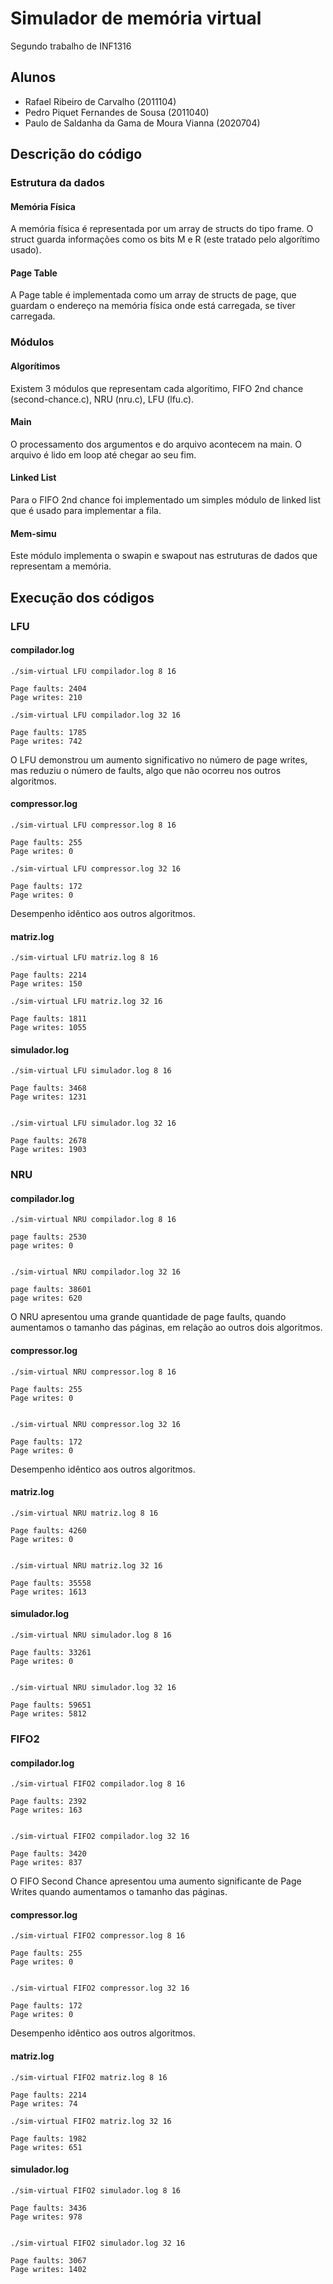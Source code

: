 # Simulador de memória virtual
Segundo trabalho de INF1316

## Alunos

- Rafael Ribeiro de Carvalho (2011104)
- Pedro Piquet Fernandes de Sousa (2011040)
- Paulo de Saldanha da Gama de Moura Vianna (2020704)

## Descrição do código

### Estrutura da dados
#### Memória Física
A memória física é representada por um array de structs do tipo frame. O struct guarda informações como os bits M e R (este tratado pelo algorítimo usado).

#### Page Table
A Page table é implementada como um array de structs de page, que guardam o endereço na memória física onde está carregada, se tiver carregada.

### Módulos

#### Algorítimos
Existem 3 módulos que representam cada algorítimo, FIFO 2nd chance (second-chance.c), NRU (nru.c), LFU (lfu.c).

#### Main
O processamento dos argumentos e do arquivo acontecem na main. O arquivo é lido em loop até chegar ao seu fim.

#### Linked List
Para o FIFO 2nd chance foi implementado um simples módulo de linked list que é usado para implementar a fila.

#### Mem-simu
Este módulo implementa o swapin e swapout nas estruturas de dados que representam a memória.

## Execução dos códigos

### LFU

#### compilador.log

```
./sim-virtual LFU compilador.log 8 16

Page faults: 2404
Page writes: 210

./sim-virtual LFU compilador.log 32 16

Page faults: 1785
Page writes: 742
```

O LFU demonstrou um aumento significativo no número de page writes, mas reduziu o número de faults, algo que não ocorreu nos outros algoritmos.

#### compressor.log

```
./sim-virtual LFU compressor.log 8 16

Page faults: 255
Page writes: 0

./sim-virtual LFU compressor.log 32 16

Page faults: 172
Page writes: 0
```

Desempenho idêntico aos outros algoritmos.


#### matriz.log

```
./sim-virtual LFU matriz.log 8 16

Page faults: 2214
Page writes: 150

./sim-virtual LFU matriz.log 32 16

Page faults: 1811
Page writes: 1055
```


#### simulador.log

```
./sim-virtual LFU simulador.log 8 16

Page faults: 3468
Page writes: 1231


./sim-virtual LFU simulador.log 32 16

Page faults: 2678
Page writes: 1903
```



### NRU


#### compilador.log

```
./sim-virtual NRU compilador.log 8 16

page faults: 2530
page writes: 0


./sim-virtual NRU compilador.log 32 16

page faults: 38601
page writes: 620
```

O NRU apresentou uma grande quantidade de page faults, quando aumentamos o tamanho das páginas, em relação ao outros dois algoritmos.

#### compressor.log

```
./sim-virtual NRU compressor.log 8 16

Page faults: 255
Page writes: 0


./sim-virtual NRU compressor.log 32 16

Page faults: 172
Page writes: 0
```

Desempenho idêntico aos outros algoritmos.


#### matriz.log

```
./sim-virtual NRU matriz.log 8 16

Page faults: 4260
Page writes: 0


./sim-virtual NRU matriz.log 32 16

Page faults: 35558
Page writes: 1613
```


#### simulador.log

```
./sim-virtual NRU simulador.log 8 16

Page faults: 33261
Page writes: 0


./sim-virtual NRU simulador.log 32 16

Page faults: 59651
Page writes: 5812
```



### FIFO2


#### compilador.log

```
./sim-virtual FIFO2 compilador.log 8 16

Page faults: 2392
Page writes: 163


./sim-virtual FIFO2 compilador.log 32 16

Page faults: 3420
Page writes: 837
```

O FIFO Second Chance apresentou uma aumento significante de Page Writes quando aumentamos o tamanho das páginas.


#### compressor.log

```
./sim-virtual FIFO2 compressor.log 8 16

Page faults: 255
Page writes: 0


./sim-virtual FIFO2 compressor.log 32 16

Page faults: 172
Page writes: 0
```

Desempenho idêntico aos outros algoritmos.

#### matriz.log

```
./sim-virtual FIFO2 matriz.log 8 16

Page faults: 2214
Page writes: 74

./sim-virtual FIFO2 matriz.log 32 16

Page faults: 1982
Page writes: 651
```


#### simulador.log

```
./sim-virtual FIFO2 simulador.log 8 16

Page faults: 3436
Page writes: 978


./sim-virtual FIFO2 simulador.log 32 16

Page faults: 3067
Page writes: 1402
```

